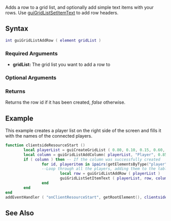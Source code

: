 Adds a row to a grid list, and optionally add simple text items with your rows. Use [guiGridListSetItemText](/docs/guigridlistsetitemtext.md "wikilink") to add row headers.

Syntax
------

``` lua
int guiGridListAddRow ( element gridList )
```

### Required Arguments

-   **gridList:** The grid list you want to add a row to

### Optional Arguments

### Returns

Returns the row id if it has been created, *false* otherwise.

Example
-------

This example creates a player list on the right side of the screen and fills it with the names of the connected players.

``` lua
function clientsideResourceStart ()
        local playerList = guiCreateGridList ( 0.80, 0.10, 0.15, 0.60, true ) -- Create the grid list
        local column = guiGridListAddColumn( playerList, "Player", 0.85 ) -- Create a 'players' column in the list
        if ( column ) then -- If the column was successfully created
                for id, playeritem in ipairs(getElementsByType("player")) do 
                --Loop through all the players, adding them to the table
                        local row = guiGridListAddRow ( playerList )
                        guiGridListSetItemText ( playerList, row, column, getPlayerName ( playeritem ), false, false )
                end
        end
end
addEventHandler ( "onClientResourceStart", getRootElement(), clientsideResourceStart )
```

See Also
--------
